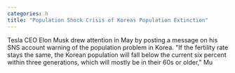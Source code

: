 ```yaml
---
categories: h
title: "Population Shock Crisis of Koreas Population Extinction"
---
```

Tesla CEO Elon Musk drew attention in May by posting a message on his SNS account warning of the population problem in Korea. "If the fertility rate stays the same, the Korean population will fall below the current six percent within three generations, which will mostly be in their 60s or older," Mu